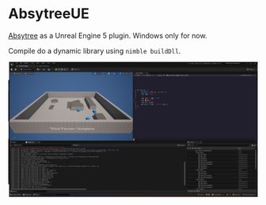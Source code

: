 # AbsytreeUE
[Absytree](https://github.com/Nimaoth/Absytree) as a Unreal Engine 5 plugin. Windows only for now.

Compile do a dynamic library using `nimble buildDll`.

![alt](screenshots/screenshot1.png)